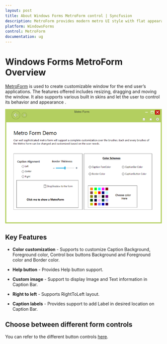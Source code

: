 ```yaml
---
layout: post
title: About Windows Forms MetroForm control | Syncfusion
description: MetroForm provides modern metro UI style with flat appearance to your form. It supports title bar height, appearance customization, etc.,
platform: WindowsForms
control: MetroForm
documentation: ug
---
```


# Windows Forms MetroForm Overview

[MetroForm](https://help.syncfusion.com/cr/windowsforms/Syncfusion.Windows.Forms.MetroForm.html) is used to create customizable window for the end user’s applications. The features offered includes resizing, dragging and moving the window. It also supports various built in skins and let the user to control its behavior and appearance .

![Metro style form for Windows Forms](Overview_images/Overview.png)

## Key Features

* **Color customization** - Supports to customize Caption Background, Foreground color, Control box buttons Background and Foreground color and Border color.

* **Help button** - Provides Help button support.

* **Custom image** - Support to display Image and Text information in Caption Bar.

* **Right to left** - Supports RightToLeft layout.

* **Caption labels** - Provides support to add Label in desired location on Caption Bar.
 
## Choose between different form controls

You can refer to the different button controls [here](https://help.syncfusion.com/windowsforms/form/overview#choose-between-different-form-controls).

